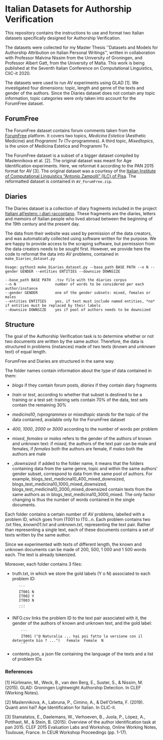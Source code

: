 # Italian Datasets for Authorship Verification

This repository contains the instructions to use and format two Italian datasets specifically designed for Authorship Verification. 

The datasets were collected for my Master Thesis ''Datasets and Models for Authorship Attribution on Italian Personal Writings'', written in collaboration with Professor Malvina Nissim from the University of Groningen, and Professor Albert Gatt, from the University of Malta. This work is being published at the Seventh Italian Conference on Computational Linguistics, CliC-it 2020. 

The datasets were used to run AV experiments using GLAD [1]. We investigated four dimensions: topic, length and genre of the texts and gender of the authors. Since the Diaries dataset does not contain any topic information, topic categories were only taken into account for the ForumFree dataset. 

## ForumFree  

The ForumFree dataset contains forum comments taken from the [ForumFree](https://www.forumfree.it/) platform. 
It covers two topics, *Medicina Estetica* (Aesthetic Medicine) and *Programmi Tv* (Tv-programmes). A third topic, *Mixedtopics*, is the union of Medicina Estetica and Programmi Tv.

The ForumFree dataset is a subset of a bigger dataset compiled by Maslennikova et al. [2]. The original dataset was meant for Age Identification experiments. 
Here, we reformat it according to the PAN 2015 format for AV [3]. The original dataset was a courtesy of the [Italian Institute of Computational Linguistics “Antonio Zampolli” (ILC) of Pisa](http://www.ilc.cnr.it/). The reformatted dataset is contained in `AV_ForumFree.zip`.



## Diaries 

The Diaries dataset is a collection of diary fragments included in the project [Italiani all’estero: i diari raccontano](https://www.idiariraccontano.org). These fragments are the diaries, letters and memoirs of Italian people who lived abroad between the beginning of the 19th century and the present day. 

The data from their website was used by permission of the data creators, and was automatically collected using software written for the purpose. We are happy to provide access to the scraping software, but permission from the data creators needs to be sought first. However, we provide here the code to reformat the data into AV problems, contained in `make_Diaries_dataset.py`

```
Usage: python3 make_Diaries_dataset.py --base_path BASE PATH --n N --gender GENDER --entities ENTITIES --downsize DOWNSIZE

--base_path BASE PATH  .tsv file with the diaries corpus
--n N                  number of words to be considered per each author/instance
--gender GENDER        one of the gender subsets: mixed, females or males
--entities ENTITIES    yes, if text must include named entities, *no* if entities must be replaced by their labels
--downsize DOWNSIZE    yes if pool of authors needs to be downsized
```

## Structure

The goal of the Authorship Verification task is to determine whether or not two documents are written by the same author. Therefore, the data is structured in problems (instances) made of two texts (*known* and *unknown* text) of equal length. 

ForumFree and Diaries are structured in the same way.

The folder names contain information about the type of data contained in them:

- *blogs* if they contain forum posts,  *diaries* if they contain diary fragments

- *train* or *test*, according to whether that subset is destined to be a training or a test set: training sets contain 70% of the data, test sets contain the remaining 30%

- *medicina10*, *tvprogrammes* or *mixedtopic* stands for the topic of the data contained, available only for the ForumFree dataset

- *400*, *1000*, *2000* or *3000* according to the number of words per problem

- *mixed*, *females* or *males* refers to the gender of the authors of known and unknown text: if *mixed*, the authors of the text pair can be male and females, if *females* both the authors are female, if *males* both the authors are male

- *_downsized*: if added to the folder name, it means that the folders containing data from the same genre, topic and within the same authors' gender subset, correspond to data from the same pool of authors. For example, blogs_test_medicina10_400_mixed_downsized, blogs_test_medicina10_1000_mixed_downsized, blogs_test_medicina10_2000_mixed_downsized contain texts from the same authors as in blogs_test_medicina10_3000_mixed. The only factor changing is thus the number of words contained in the single documents.

Each folder contains a certain number of AV problems, labelled with a problem ID, which goes from IT001 to IT0...n. Each problem contains two .txt files, *known01.txt* and *unknown.txt*, representing the text pair. Rather than representing a single text, each of these documents contains a set of texts written by the same author.

Since we experimented with texts of different length, the known and unknown documents can be made of 200, 500, 1 000 and 1 500 words each. The text is already tokenized. 

Moreover, each folder contains 3 files:
- truth.txt, in which we store the gold labels (Y o N) associated to each problem ID:

         ```
         IT001 N
         IT002 Y
         IT003 N
         ...
         ```
         
- INFO.csv links the problem ID to the text pair associated with it, the gender of the authors of known and unknown text, and the gold label:

          ```
          IT001	("@ Naturalia ... hai poi fatto la versione con il detergente bio ? ...")	Female	Female	N
          ```
- contents.json, a json file containing the language of the texts and a list of problem IDs

### References 

<a id="1">[1]</a>
Hürlimann, M., Weck, B., van den Berg, E., Suster, S., & Nissim, M. (2015). 
GLAD: Groningen Lightweight Authorship Detection. 
In CLEF (Working Notes).

<a id="2">[2]</a>
Maslennikova, A., Labruna, P., Cimino, A., & Dell'Orletta, F. (2019). 
Quanti anni hai? Age Identification for Italian. 
In CLiC-it.

<a id="3">[3]</a>
Stamatatos, E., Daelemans, W., Verhoeven, B., Juola, P., López, A., Potthast, M., & Stein, B. (2015). 
Overview of the author identification task at pan 2015. CLEF 2015 Evaluation Labs and Workshop, Online Working Notes, Toulouse, France. 
In CEUR Workshop Proceedings (pp. 1-17).




